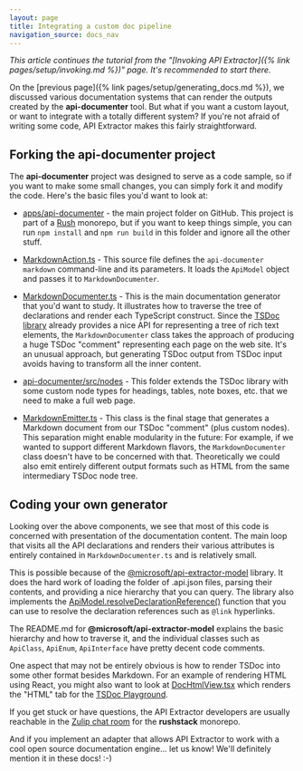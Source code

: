 ```yaml
---
layout: page
title: Integrating a custom doc pipeline
navigation_source: docs_nav
---
```


*This article continues the tutorial from the "[Invoking API Extractor]({% link pages/setup/invoking.md %})" page.
It's recommended to start there.*

On the [previous page]({% link pages/setup/generating_docs.md %}), we discussed various documentation systems that
can render the outputs created by the **api-documenter** tool.  But what if you want a custom layout,
or want to integrate with a totally different system?  If you're not afraid of writing some code, API Extractor makes
this fairly straightforward.

## Forking the api-documenter project

The **api-documenter** project was designed to serve as a code sample, so if you want to make some small changes,
you can simply fork it and modify the code.  Here's the basic files you'd want to look at:

- [apps/api-documenter](https://github.com/microsoft/rushstack/tree/master/apps/api-documenter) - the main
  project folder on GitHub.  This project is part of a [Rush](https://rushjs.io/) monorepo, but if you want to
  keep things simple, you can run `npm install` and `npm run build` in this folder and ignore all the other stuff.

- [MarkdownAction.ts](
  https://github.com/microsoft/rushstack/blob/master/apps/api-documenter/src/cli/MarkdownAction.ts) -
  This source file defines the `api-documenter markdown` command-line and its parameters.  It loads the `ApiModel`
  object and passes it to `MarkdownDocumenter`.

- [MarkdownDocumenter.ts](
  https://github.com/microsoft/rushstack/blob/master/apps/api-documenter/src/documenters/MarkdownDocumenter.ts) -
  This is the main documentation generator that you'd want to study.  It illustrates how to traverse the tree of
  declarations and render each TypeScript construct.  Since the
  [TSDoc library](https://github.com/microsoft/tsdoc/tree/master/tsdoc) already provides a nice API for representing
  a tree of rich text elements, the `MarkdownDocumenter` class takes the approach of producing a huge TSDoc "comment"
  representing each page on the web site.  It's an unusual approach, but generating TSDoc output from TSDoc input
  avoids having to transform all the inner content.

- [api-documenter/src/nodes](https://github.com/microsoft/rushstack/tree/master/apps/api-documenter/src/nodes) -
  This folder extends the TSDoc library with some custom node types for headings, tables, note boxes, etc.
  that we need to make a full web page.

- [MarkdownEmitter.ts](
  https://github.com/microsoft/rushstack/blob/master/apps/api-documenter/src/markdown/MarkdownEmitter.ts) -
  This class is the final stage that generates a Markdown document from our TSDoc "comment" (plus custom nodes).
  This separation might enable modularity in the future:  For example, if we wanted to support different Markdown
  flavors, the `MarkdownDocumenter` class doesn't have to be concerned with that.  Theoretically we could also
  emit entirely different output formats such as HTML from the same intermediary TSDoc node tree.


## Coding your own generator

Looking over the above components, we see that most of this code is concerned with presentation of the
documentation content.  The main loop that visits all the API declarations and renders their various attributes
is entirely contained in `MarkdownDocumenter.ts` and is relatively small.

This is possible because of the [@microsoft/api-extractor-model](
https://www.npmjs.com/package/@microsoft/api-extractor-model) library.  It does the hard work of loading
the folder of .api.json files, parsing their contents, and providing a nice hierarchy that you can query.
The library also implements the [ApiModel.resolveDeclarationReference()](
https://github.com/microsoft/rushstack/blob/master/apps/api-extractor-model/src/model/ApiModel.ts)
function that you can use to resolve the declaration references such as `@link` hyperlinks.

The README.md for **@microsoft/api-extractor-model** explains the basic hierarchy and how to traverse it,
and the individual classes such as `ApiClass`, `ApiEnum`, `ApiInterface` have pretty decent code comments.

One aspect that may not be entirely obvious is how to render TSDoc into some other format besides Markdown.
For an example of rendering HTML using React, you might also want to look at
[DocHtmlView.tsx](https://github.com/microsoft/tsdoc/blob/master/playground/src/DocHtmlView.tsx)
which renders the "HTML" tab for the [TSDoc Playground](https://microsoft.github.io/tsdoc/).

If you get stuck or have questions, the API Extractor developers are usually reachable
in the [Zulip chat room](https://rushstack.zulipchat.com/) for the **rushstack** monorepo.

And if you implement an adapter that allows API Extractor to work with a cool open source documentation engine...
let us know!  We'll definitely mention it in these docs!  :-)
